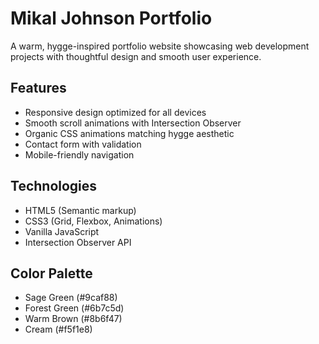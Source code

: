 # Mikal Johnson Portfolio

A warm, hygge-inspired portfolio website showcasing web development projects with thoughtful design and smooth user experience.

## Features
- Responsive design optimized for all devices
- Smooth scroll animations with Intersection Observer
- Organic CSS animations matching hygge aesthetic
- Contact form with validation
- Mobile-friendly navigation

## Technologies
- HTML5 (Semantic markup)
- CSS3 (Grid, Flexbox, Animations)
- Vanilla JavaScript
- Intersection Observer API

## Color Palette
- Sage Green (#9caf88)
- Forest Green (#6b7c5d) 
- Warm Brown (#8b6f47)
- Cream (#f5f1e8)